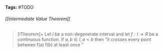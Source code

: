 **Tags:** #TODO 
###### [[Intermediate Value Theorem]]
> [!Theorem]+
> Let $I$ be a non-degenerate interval and let $f:I\to R$ be a continuous function. If $a,b\in I,\,a<b$ then "it crosses every point between f(a) f(b) at least once "

